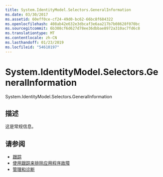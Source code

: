 ```yaml
---
title: System.IdentityModel.Selectors.GeneralInformation
ms.date: 03/30/2017
ms.assetid: 60eff0ce-cf24-49d0-bc62-66bc8f684322
ms.openlocfilehash: 408ab42e632e3dbcaf3e6aa217b7b08628f070bc
ms.sourcegitcommit: 6b308cf6d627d78ee36dbbae8972a310ac7fd6c8
ms.translationtype: MT
ms.contentlocale: zh-CN
ms.lasthandoff: 01/23/2019
ms.locfileid: "54610197"
---
```

# <a name="systemidentitymodelselectorsgeneralinformation"></a>System.IdentityModel.Selectors.GeneralInformation
System.IdentityModel.Selectors.GeneralInformation  
  
## <a name="description"></a>描述  
 这是常规信息。  
  
## <a name="see-also"></a>请参阅
- [跟踪](../../../../../docs/framework/wcf/diagnostics/tracing/index.md)
- [使用跟踪来排除应用程序故障](../../../../../docs/framework/wcf/diagnostics/tracing/using-tracing-to-troubleshoot-your-application.md)
- [管理和诊断](../../../../../docs/framework/wcf/diagnostics/index.md)
